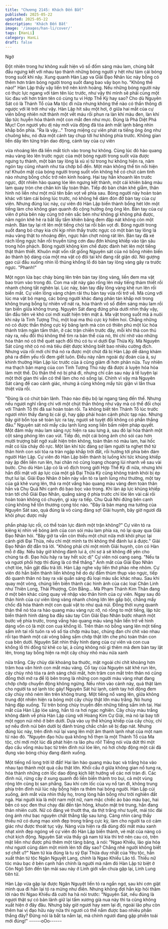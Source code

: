 ```yaml
---
title: "Chương 2145: Khách Đến Bất"
published: 2025-05-22
updated: 2025-05-22
description: 'Khách Đến Bất'
image: '/images/han-li/cover/'
tags: [HanLi]
category: HanLi
draft: false
---
```


Ngờ

Đột nhiên trong hư không xuất hiện vô số đốm sáng màu lam,
chúng bắt đầu ngưng kết với nhau tạo thành những bóng người y
hệt như tám cái bóng trong suốt khi nãy. Xung quanh Hàn Lạp va
Giải Đạo Nhân lúc này bỗng có thêm hơn trăm bóng người trong
suốt đang bao vây bọn họ.
"Không thể nào!"
Hàn Lập thấy vậy liền trở nên kinh hoảng.
Nếu những bóng người này có thực lực ngang với tám tên lúc
trước, như vậy thì mình sẽ phải cùng một lúc đau với hơn trăm
tên có cùng tu vi Hợp Thể Kỳ hay sao?
Cho dù Nguyên Sát có là Thánh Tổ của Ma tộc đi nữa nhưng
không thể nào có thần thông đi ngược với lẽ trời như vậy.
Hàn Lập hít sâu một hơi, ở giữa hai mắt của cự viên bỗng nhiên
nứt thành một vết máu rồi phun ra làn khí màu đen, làn khí lập tức
huyễn hóa thành một con mắt đen như mực. Đúng là Phá Diệt
Phá Mục!
Con ngươi yêu dị này mới vừa động đã tỏa ánh mắt lạnh băng
nhìn khắp bốn phía.
"Ra là vậy..."
Trong miệng cự viên phát ra tiếng ông ông như chuông kêu, nó
đưa một cánh tay chụp tới hư không phía trước.
Không gian liền dấy lên từng trận dao động, cánh tay của cự viên

vừa nhoáng lên đã liền mất tích vào trong hư không.
Cùng lúc đó hào quang màu vàng léo lên trước ngực của một
bóng người trong suốt vừa được ngưng tụ thành, một bàn tay
lông lá xù xì từ trong hư không hiện ra, năm ngón tay cũng nhanh
như tia chớp bổ đến.
Một màn không thể tin nổi hiện ra!
Khuôn mặt của bóng người trong suốt vốn không hề có chút cảm
tình nào nhưng bỗng chốc trở nên kinh hoảng. Hai tay hắn
khoanh lên trước ngực, đột nhiên hào quang lóe lên ngưng kết
thành, một cái khiên băng màu lam quay tròn che chăn kín lấy
toàn thân. Tiếp đó bàn chân khẽ giẫm, thân hình nó liền như một
mũi tên bắn vọt về phía sau.
Bóng người này hoàn toàn khác với tám cái bóng lúc trước, nó
không hề dám đón đỡ bàn tay của cự viên.
Nhưng đúng lúc này, cự viên đó Hàn Lập biến thành bổng hét lớn
một tiếng làm cho không gian quanh đó cộng hưởng ông ông lên.
Bàn tay của cự viên ở phía bên này cũng trở nên sắc bén như
không gì không phá được, năm ngón khẽ hé ra bắt lấy tấm khiên
băng đem đập nát không còn một mảnh.
Bàn tay lại rít lên một tiếng chói tai rồi bắn vọt đi.
Bóng người trong suốt đang bỏ chạy kia chỉ kịp nhìn thấy trước
ngực có một bàn tay lông lá màu vàng thật to nhoáng đến, ngực
hắn chợt nóng rát lên. Bàn tay đã xé rách lồng ngực hắn rồi
truyền từng cơn đau đớn khủng khiếp vào tận sâu trong hồn
phách. Bóng người không kìm chế được đành hét lên một tiếng
thật thảm thiết.
Khuôn mặt vốn rất giống Nguyên sát của nó bỗng nhiên biến ảo
thành bộ dáng của một ma vật có đôi tai khỉ đang rất giận dữ. Nó
gượng gạo cúi đầu xuống nhìn lỗ thủng khổng lồ đó bàn tay lông
vàng gây ra trước ngực.
"Phanh!"

Một ngọn lửa bạc cháy bùng lên trên bàn tay lông vàng, liền đem
ma vật bao trùm vào trong đó.
Con ma vật này gào rống lên mấy tiếng thảm thiết rồi nhanh
chóng tắt nghẽn lại.
Lúc này, bàn tay đầy lông vàng khẽ run lên rồi biến mất.
Cự viên lông vàng chậm rãi thu bàn tay vừa rồi trở về.
Mà cùng với lúc ma vật bỏ mạng, các bóng người khác đang
phân tán khắp nơi trong không trung bỗng tự nhiên vỡ nát ra, hóa
thành vô số điểm sáng màu lam rồi tan biến giữa không trung.
Nguyên Sát đang đứng phía dưới nhìn thấy vậy, lần đầu tiên vẻ
khó coi mới xuất hiện trên mặt ả.
Ma vật trong suốt mà ả nuôi khi nãy là Tinh Tượng Thú, một loại
ma thú cực kỳ hiếm hoi. Chẳng những nó có được thần thông cực
kỳ băng lạnh mà còn có thiên phú một lúc hóa thành trăm ngàn
tấm thân, ở các trận chiến trước đây, mỗi khi thả con thú này ra,
nếu đối thủ không thể tìm ra bản thể của nó, thì chỉ nhờ vào
những hóa thân nó có thể quét sạch đối thủ có tu vi dưới Đại
Thừa Kỳ.
Mà Nguyên Sát cũng nhờ có nó mà tiêu diệt được không biết bao
nhiêu cường địch. Nhưng vừa rồi mới chỉ thả nó ra được một chút
đã bị Hàn Lập dễ dàng khám phá ra điểm yếu rồi đem giết luôn.
Điều này nằm ngoài dự đoán của ả, sự khinh thường Hàn Lập lúc
trước của ả cũng giảm đi hơn phân nửa.
Tuy nhiên ma thạch bản mạng của con Tinh Tượng Thú này đã
được ả luyện hóa hòa làm một thể. Dù thân thể nó bị phá đi,
nhưng chỉ cần sau này ả tế luyện lại một thời gian thì vẫn có thể
làm cho nó sống lại.
Chính vì vậy mà Nguyên Sát càng đề cao cảnh giác, nhưng ả
cũng không mấy tức giận vì lần thua thiệt vừa rồi.

"Đúng là có chút bản lãnh. Thảo nào điệu bộ lại ngang tàng đến
thế. Nhưng nếu ngươi nghĩ rằng chỉ với một chút thần thông như
vậy mà có thể đối chọi với Thánh Tổ thì đã sai hoàn toàn rồi. Ta
không biết tên Thánh Tổ lúc trước ngươi nhìn thấy đang bị cái gì,
hay gặp phải hoàn cảnh phức tạp nào. Nhưng bây giờ bổn tọa sẽ
toàn lực ra tay, ngươi sẽ tuyệt đối không có phần thắng đâu."
Nguyên sát nói mấy câu lạnh lùng xong liền bấm niệm pháp
quyết. Một đám mây màu lam sáng rực hiện ra sau lưng ả, sau đó
lại hóa thành một cột sáng phóng lên cao vút.
Tiếp đó, một cái bóng ảnh chó sói cao hơn mười trượng bất ngờ
xuất hiện trên không, toàn thân nó màu lam, hai hốc mắt có lửa
cháy đỏ rực.
Một làn khí tức đáng sợ làm người ta nghẹt thở từ thân hình con
sói tỏa ra tràn ngập khắp trời đất, rồi hướng tới phía bên đám
người Hàn Lập.
Cự viên đó Hàn Lập biến thành bị luồng khí tức khủng khiếp này
ập đến liền run lên, hai chân nó cũng loạng choạng lùi nhanh về
sau vài bước.
Cho dù Hàn Lập có là vô địch trong giới Hợp Thể Kỳ đi nữa,
nhưng khi hắn đối mặt với áp lực của một gã Đại Thừa Kỳ cũng
không tránh khỏi bị ép thụt lui lại.
Giải Đạo Nhân ở bên này vẫn tỏ ra lạnh lùng như thường, một tay
của gã khẽ vung lên, thả ra một vầng hào quang màu vàng đem
toàn thân hắn và Chu Quả Nhi cạnh đó bao bọc vào trong.
Khi làn áp lực khủng khiếp tràn tới chỗ Giải Đạo Nhân, quầng
sáng ở phía trước chỉ lóe lên vài cái rồi hoàn toàn không có
chuyện, gì xảy ra tiếp.
Chu Quả Nhi đứng bên cạnh cũng không hề tổn thương cọng tóc
nào.
"Đây là bản mạng ma tướng của Nguyên Sát sao, quả đúng là vô
cùng đáng sợ! Giải huynh, bây giờ ngươi đã khôi phục được mấy

phần pháp lực rồi, có thể toàn lực đánh một trận không?" Cự viên
tỏ ra kiêng kị nhìn về bóng ảnh của con sói màu lam phía xa, nó
lại quay qua Giải Đạo Nhân hỏi.
"Bây giờ ta vẫn còn thiếu một chút nữa mới khôi phục lại cảnh giới
Đại Thừa, nếu chỉ một mình ta thì không thể đánh lui ả được."
Giải Đạo Nhân đờ đẫn trả lời.
"Không phải chỉ một mình Giải huynh, còn có Hàn mỗ ở đây. Nếu
bây giờ không đánh lui ả, chỉ sợ ả sẽ không để yên cho chúng ta
đi. Đạo hữu hãy ra tay hết sức dị" Cự viên nói oang oang.
"Nếu ta và ngươi phối hợp thì đúng là có thể thắng." Ánh mắt của
Giải Đạo Nhân chợt lóe, hắn gật đầu trả lời.
Hàn Lập nghe vậy liền thở phào nhẹ nhõm. Cự viên đó hắn biến
thành liền không hề do dự đấm thùm thụp vào ngực, tiếp đó
quanh thân nó bay ra vài quần sáng đủ loại màu sắc khác nhau.
Sau khi quay một vòng, chúng liền biền thành các hình ảnh của
các loại Chân Linh như Thiên Long, Thải Phượng, Côn Bằng…
Mà Phạm Thánh Kim Thân đang ở một bên khác cũng quay về
nhập vào thân hình của cự viên.
Ngay sau đó thân hình của cự viên lông vàng nhanh chóng lớn
lên gấp bội, chẳng mấy chốc đã hóa thành một con quái vật to
như quả núi. Đồng thời xung quanh thân thể nó tỏa ra hào quang
màu vàng rực rỡ, nó rống to một tiếng, lập tức biến thành hình
dáng ba đầu sáu tay
Còn Giải Đạo Nhân bước nhanh một bước về phía trước, trong
vầng hào quang màu vàng hắn liền trở về hình dáng vốn có là
một con cua khổng lồ. Trên thân nó bỗng vang lên một tiếng sấm
inh tai rồi tuôn ra vô số tia chớp màu bạc, chúng đan chi chít vào
nhau rồi tạo thành một cái võng bằng sấm chớp thật lớn che phủ
toàn thân con cua bên dưới.
Nguyên Sát nhìn thấy hình dạng của cự viên và con cua khổng lồ
thì đồng tử khẽ co lại, ả cũng không nói gì thêm mà đem bàn tay
lật lên, trong tay bỗng hiện ra một cây chùy nhỏ màu nửa xanh

nửa trắng.
Cây chùy dài khoảng ba thước, mặt ngoài chi chít khoảng hơn
trăm hoa văn hình con mắt màu vàng.
Cổ tay của Nguyên sát khẽ run lên, cây chùy nhỏ tỏa ra ánh sáng
chói mắt, hơn trăm con mắt trên thân nó cũng đồng thời mở ra để
lộ bên trong là những con người màu vàng nhạt đang chớp chớp
chuyển động không ngừng.
Nếu nhìn vào cảnh này, quả thật làm cho người ta sợ lạnh tóc
gáy!
Nguyên Sát hừ lạnh, cánh tay hơi động đem cây chùy nhỏ ném
lên trên không trung.
Một tiếng nổ vang lên, giữa không trung đột nhiên hiện ra bóng
một cây chùy thật lớn màu trắng. Nó hung hăng đập xuống.
Từ trên bóng chùy truyền đến những tiếng sấm inh tai.
Hai mắt của Hàn Lập lóe sáng, hắn tỏ ra hơi ngạc nghiên.
Cây chùy màu trắng không đánh về phía Hàn Lập cùng với
Hoàng Kim Cự Giải, mà nó lại bay tới một ngọn núi nhỏ ở bên
dưới.
Dựa vào uy thế khủng khiếp của cây chùy, chỉ sợ nếu đỉnh núi
bên dưới bị đánh trúng chắc chắn sẽ bị đạp nát.
Nhưng đúng lúc này, trên đỉnh núi lại vang lên một âm thanh lạnh
nhạt của một nam tử nào đó.
"Nguyên đạo hữu quả không hổ thẹn là một Thánh Tổ của Ma tộc,
chỉ mới một lúc đã phát hiện ra lão phu rồi!
Tiếng nói vừa dứt thì một đạo cầu vồng màu bạc từ trên đỉnh núi
lóe lên, nó hơi chớp động một cái đã đụng vào bóng chùy đang
đánh xuống.

Một tiếng nổ long trời lở đất!
Hai làn hào quang màu bạc và trắng hòa vào nhau tạo thành một
quả cầu thật lớn. Khối cầu ở giữa không gian nổ tung ra, hóa
thành những cơn lốc dao động kịch liệt hướng về các nơi tràn đi.
Các đỉnh núi, rừng cây ở xung quanh đó liền biến thành tro bụi, cả
một vùng rộng lớn cũng bị san phẳng.
Sau khi cơn lốc của vụ nổ tan đi, không trung phía trên đỉnh núi
lúc nãy bỗng hiện ra thêm hai bóng người.
Hàn Lập cúi xuống, ánh mắt vừa nhìn thấy họ, trong lòng hắn
bỗng như trời nghiên đất ngả.
Hai người kia là một nam một nữ, nam mặc chiếc áo bào màu
bạc, hai bên có sọc đen thui chạy đài đến tận hông, khuôn mặt trẻ
trung, hắn đang thản nhiên cười.
Nữ có đáng vẻ thướt tha, da thịt trắng như tuyết, mái tóc đài óng
ánh như bạc nguyên chất thẳng tắp sau lưng. Càng nhìn càng
thấy thiếu nữ có dung mạo xinh đẹp trong trắng cực kỳ, làm cho
người ta có cảm giác như được thoát tục vậy.
Nàng vừa hiện ra đã dùng đôi mắt màu xanh nhạt xinh đẹp ngóng
về cự viên đó Hàn Lập biến thành, vẻ mặt của nàng có chút kích
động.
Nguyên Sát vừa thấy gã nam tử kia thì trở nên cau có, trên mặt
liền như được phủ thêm một tảng băng, ả nói:
"Ngao Khiếu, lão gia hỏa như ngươi cũng dám một mình lẻn tới
đây sao? Chẳng nhẽ người không biết sợ chết ư?"
Nam tử kia đúng là tu sỹ Đại Thừa duy nhất của Yêu tộc, hắn xuất
thân từ tộc Ngân Nguyệt Lang, chính là Ngao Khiếu Lão tổ.
Thiếu nữ tóc màu bạc ở bên cạnh hắn chính là người mà năm đó
Hàn Lập từ biệt ở Côn Ngô Sơn đến tận mãi sau này ở Linh giới
vẫn chưa gặp lại, Linh Lung tiên tử.

Hàn Lập vừa gặp lại được Ngân Nguyệt liền tỏ ra ngẩn ngơ, sau
khi cơn giật mình qua đi hắn lại tỏ ra mừng như điên. Nhưng
không đợi hắn kịp hỏi thăm lời nào thì Ngao Khiếu đã cười ha hả
nói trước:
"Nguyên Sát, nếu đúng là ngươi thật sự có bản lãnh giữ lại tấm
xương già nua này thì ta cũng không xuất hiện ở đây đâu. Nhưng
bây giờ ngươi hay xem lại đi, ngoài lão phu còn thêm hai vị đạo
hữu này nữa thì ngươi có thể nắm được bao nhiêu phần thắng
đây? Đừng nói là bắt ta nắm lại, mà chính ngươi đang gặp phiền
toái mới đúng!"
------oOo------
